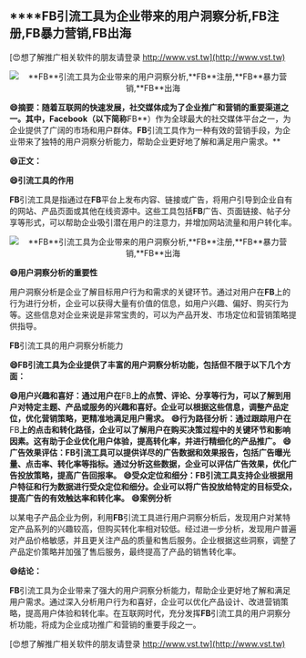 ## ****FB**引流工具为企业带来的用户洞察分析,**FB**注册,**FB**暴力营销,**FB**出海**

[😍想了解推广相关软件的朋友请登录 http://www.vst.tw](http://www.vst.tw)

 <center><img src="https://vst.tw/MP4/tuiguang/png/1.png" alt="**FB**引流工具为企业带来的用户洞察分析,**FB**注册,**FB**暴力营销,**FB**出海"></center>

**😄摘要：随着互联网的快速发展，社交媒体成为了企业推广和营销的重要渠道之一。其中，Facebook（以下简称**FB**）作为全球最大的社交媒体平台之一，为企业提供了广阔的市场和用户群体。**FB**引流工具作为一种有效的营销手段，为企业带来了独特的用户洞察分析能力，帮助企业更好地了解和满足用户需求。**

**😄正文：**

**😄引流工具的作用**

**FB**引流工具是指通过在**FB**平台上发布内容、链接或广告，将用户引导到企业自有的网站、产品页面或其他在线资源中。这些工具包括**FB**广告、页面链接、帖子分享等形式，可以帮助企业吸引潜在用户的注意力，并增加网站流量和用户转化率。

 <center><img src="https://vst.tw/MP4/tuiguang/png/5.png" alt="**FB**引流工具为企业带来的用户洞察分析,**FB**注册,**FB**暴力营销,**FB**出海"></center>

**😄用户洞察分析的重要性**

用户洞察分析是企业了解目标用户行为和需求的关键环节。通过对用户在**FB**上的行为进行分析，企业可以获得大量有价值的信息，如用户兴趣、偏好、购买行为等。这些信息对企业来说是非常宝贵的，可以为产品开发、市场定位和营销策略提供指导。

**FB**引流工具的用户洞察分析能力

**😄**FB**引流工具为企业提供了丰富的用户洞察分析功能，包括但不限于以下几个方面：**

**😄用户兴趣和喜好：通过用户在**FB**上的点赞、评论、分享等行为，可以了解到用户对特定主题、产品或服务的兴趣和喜好。企业可以根据这些信息，调整产品定位，优化营销策略，更精准地满足用户需求。**
**😄行为路径分析：通过跟踪用户在**FB**上的点击和转化路径，企业可以了解用户在购买决策过程中的关键环节和影响因素。这有助于企业优化用户体验，提高转化率，并进行精细化的产品推广。**
**😄广告效果评估：**FB**引流工具可以提供详尽的广告数据和效果报告，包括广告曝光量、点击率、转化率等指标。通过分析这些数据，企业可以评估广告效果，优化广告投放策略，提高广告回报率。**
**😄受众定位和细分：**FB**引流工具支持企业根据用户特征和行为数据进行受众定位和细分。企业可以将广告投放给特定的目标受众，提高广告的有效触达率和转化率。**
**😄案例分析**

以某电子产品企业为例，利用**FB**引流工具进行用户洞察分析后，发现用户对某特定产品系列的兴趣较高，但购买转化率相对较低。经过进一步分析，发现用户普遍对产品价格敏感，并且更关注产品的质量和售后服务。企业根据这些洞察，调整了产品定价策略并加强了售后服务，最终提高了产品的销售转化率。

**😄结论：**

**FB**引流工具为企业带来了强大的用户洞察分析能力，帮助企业更好地了解和满足用户需求。通过深入分析用户行为和喜好，企业可以优化产品设计、改进营销策略，提高用户体验和转化率。在互联网时代，充分发挥**FB**引流工具的用户洞察分析功能，将成为企业成功推广和营销的重要手段之一。

[😍想了解推广相关软件的朋友请登录 http://www.vst.tw](http://www.vst.tw)



